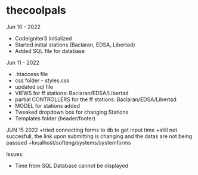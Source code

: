 # thecoolpals

Jun 10 - 2022
+ CodeIgniter3 Initialized
+ Started initial stations (Baclaran, EDSA, Libertad)
+ Added SQL file for database

Jun 11 - 2022
+ .htaccess file
+ css folder - styles.css
+ updated sql file
+ VIEWS for ff stations: Baclaran/EDSA/Libertad
+ partial CONTROLLERS for the ff stations: Baclaran/EDSA/Libertad 
+ MODEL for stations added
+ Tweaked dropdown box for changing Stations
+ Templates folder (header/footer)

JUN 15 2022
+tried connecting forms to db to get input time
+still not succesfull, the link upon submitting is changing and the datas are not being passsed
+localhost/softeng/systems/systemforms


Issues:
- Time from SQL Database cannot be displayed